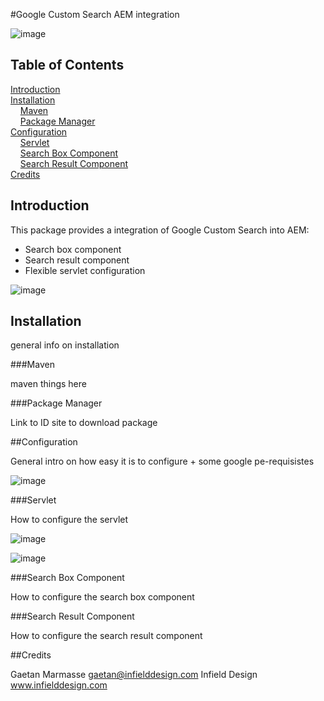 #Google Custom Search AEM integration

![image](https://raw.github.com/infielddesign/aem-id-googlesearch/master/documents/wiki/images/componentsOnPage.png)

## Table of Contents

[Introduction](#introduction)    
[Installation](#installation)    
&nbsp;&nbsp;&nbsp;&nbsp;[Maven](#maven)    
&nbsp;&nbsp;&nbsp;&nbsp;[Package Manager](#package-manager)    
[Configuration](#configuration)    
&nbsp;&nbsp;&nbsp;&nbsp;[Servlet](#servlet)    
&nbsp;&nbsp;&nbsp;&nbsp;[Search Box Component](#search-box-component)    
&nbsp;&nbsp;&nbsp;&nbsp;[Search Result Component](#serch-result-component)    
[Credits](#credits)     

## Introduction

This package provides a integration of Google Custom Search into AEM:

- Search box component
- Search result component
- Flexible servlet configuration

![image](https://raw.github.com/infielddesign/aem-id-googlesearch/master/documents/wiki/images/componentsHighlight.png)

## Installation

general info on installation

###Maven

maven things here

###Package Manager

Link to ID site to download package

##Configuration

General intro on how easy it is to configure + some google pe-requisistes

![image](https://raw.github.com/infielddesign/aem-id-googlesearch/master/documents/wiki/images/cseTurnedOn.png)

###Servlet

How to configure the servlet

![image](https://raw.github.com/infielddesign/aem-id-googlesearch/master/documents/wiki/images/osgiConfig.png)

![image](https://raw.github.com/infielddesign/aem-id-googlesearch/master/documents/wiki/images/servletRawResult.png)

###Search Box Component

How to configure the search box component

###Search Result Component

How to configure the search result component

##Credits

Gaetan Marmasse
gaetan@infielddesign.com
Infield Design 
www.infielddesign.com